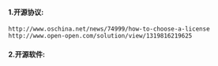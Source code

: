 #### 1.开源协议:
    http://www.oschina.net/news/74999/how-to-choose-a-license
	http://www.open-open.com/solution/view/1319816219625
#### 2.开源软件:





